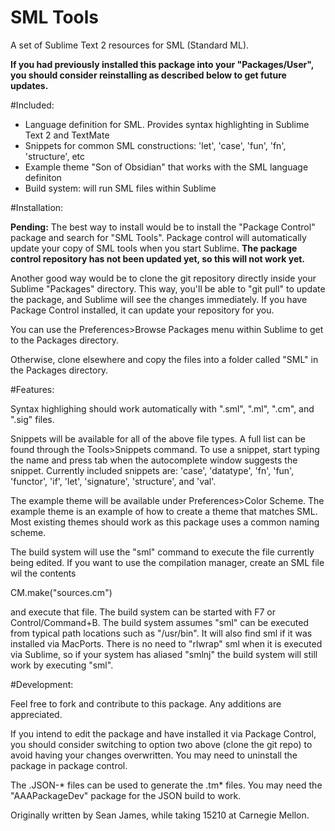 SML Tools
=======================

A set of Sublime Text 2 resources for SML (Standard ML). 

**If you had previously installed this package into your "Packages/User", you 
should consider reinstalling as described below to get future updates.**

#Included:

- Language definition for SML. Provides syntax highlighting in Sublime Text 2 
  and TextMate
- Snippets for common SML constructions: 'let', 'case', 'fun', 'fn', 
  'structure', etc
- Example theme "Son of Obsidian" that works with the SML language definiton
- Build system: will run SML files within Sublime

#Installation:

**Pending:** The best way to install would be to install the "Package Control" 
package and search for "SML Tools". Package control will automatically update 
your copy of SML tools when you start Sublime. **The package control repository
has not been updated yet, so this will not work yet.**

Another good way would be to clone the git repository directly inside your
Sublime "Packages" directory. This way, you'll be able to "git pull" to update 
the package, and Sublime will see the changes immediately. If you have Package 
Control installed, it can update your repository for you.

You can use the Preferences>Browse Packages menu within Sublime to get to the 
Packages directory.

Otherwise, clone elsewhere and copy the files into a folder called "SML" in the 
Packages directory.

#Features:

Syntax highlighing should work automatically with ".sml", ".ml", ".cm", and 
".sig" files.

Snippets will be available for all of the above file types. A full list can be 
found through the Tools>Snippets command. To use a snippet, start typing the 
name and press tab when the autocomplete window suggests the snippet. Currently 
included snippets are: 'case', 'datatype', 'fn', 'fun', 'functor', 'if', 'let', 
'signature', 'structure', and 'val'.

The example theme will be available under Preferences>Color Scheme. The example 
theme is an example of how to create a theme that matches SML. Most existing 
themes should work as this package uses a common naming scheme.

The build system will use the "sml" command to execute the file currently being
edited. If you want to use the compilation manager, create an SML file wil the 
contents

  CM.make("sources.cm")

and execute that file. The build system can be started with F7 or 
Control/Command+B. The build system assumes "sml" can be executed from typical 
path locations such as "/usr/bin". It will also find sml if it was installed 
via MacPorts. There is no need to "rlwrap" sml when it is executed via Sublime,
so if your system has aliased "smlnj" the build system will still work by 
executing "sml".

#Development:

Feel free to fork and contribute to this package. Any additions are 
appreciated.

If you intend to edit the package and have installed it via Package Control, 
you should consider switching to option two above (clone the git repo) to avoid 
having your changes overwritten. You may need to uninstall the package in 
package control.

The .JSON-* files can be used to generate the .tm* files. You may need the 
"AAAPackageDev" package for the JSON build to work.

Originally written by Sean James, while taking 15210 at Carnegie Mellon.

